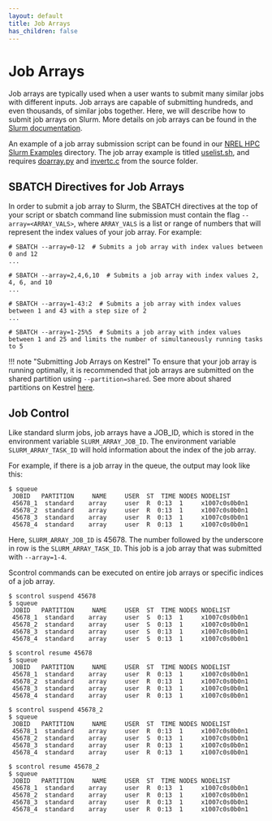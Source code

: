 ```yaml
---
layout: default
title: Job Arrays
has_children: false
---
```

# Job Arrays
Job arrays are typically used when a user wants to submit many similar jobs with different inputs. Job arrays are capable of submitting hundreds, and even thousands, of similar jobs together. Here, we will describe how to submit job arrays on Slurm. More details on job arrays can be found in the [Slurm documentation](https://slurm.schedmd.com/job_array.html).

An example of a job array submission script can be found in our [NREL HPC Slurm Examples](https://github.com/NREL/HPC/tree/master/slurm) directory. The job array example is titled [uselist.sh](https://github.com/NREL/HPC/blob/master/slurm/uselist.sh), and requires [doarray.py](https://github.com/NREL/HPC/blob/master/slurm/source/doarray.py) and [invertc.c](https://github.com/NREL/HPC/blob/master/slurm/source/invertc.c) from the source folder.

## SBATCH Directives for Job Arrays
In order to submit a job array to Slurm, the SBATCH directives at the top of your script or sbatch command line submission must contain the flag `--array=<ARRAY_VALS>`, where `ARRAY_VALS` is a list or range of numbers that will represent the index values of your job array. For example:

```
# SBATCH --array=0-12  # Submits a job array with index values between 0 and 12
...

# SBATCH --array=2,4,6,10  # Submits a job array with index values 2, 4, 6, and 10
...

# SBATCH --array=1-43:2  # Submits a job array with index values between 1 and 43 with a step size of 2
...

# SBATCH --array=1-25%5  # Submits a job array with index values between 1 and 25 and limits the number of simultaneously running tasks to 5
```

!!! note "Submitting Job Arrays on Kestrel"
    To ensure that your job array is running optimally, it is recommended that job arrays are submitted on the shared partition using `--partition=shared`. See more about shared partitions on Kestrel [here](../Systems/Kestrel/Running/index.md#shared-node-partition).

## Job Control
Like standard slurm jobs, job arrays have a JOB_ID, which is stored in the environment variable `SLURM_ARRAY_JOB_ID`. The environment variable `SLURM_ARRAY_TASK_ID` will hold information about the index of the job array.

For example, if there is a job array in the queue, the output may look like this:

```
$ squeue
 JOBID   PARTITION     NAME     USER  ST  TIME NODES NODELIST
 45678_1  standard    array     user  R  0:13  1     x1007c0s0b0n1
 45678_2  standard    array     user  R  0:13  1     x1007c0s0b0n1
 45678_3  standard    array     user  R  0:13  1     x1007c0s0b0n1
 45678_4  standard    array     user  R  0:13  1     x1007c0s0b0n1

```

Here, `SLURM_ARRAY_JOB_ID` is 45678. The number followed by the underscore in row is the `SLURM_ARRAY_TASK_ID`. This job is a job array that was submitted with `--array=1-4`.

Scontrol commands can be executed on entire job arrays or specific indices of a job array.
```
$ scontrol suspend 45678 
$ squeue
 JOBID   PARTITION     NAME     USER  ST  TIME NODES NODELIST
 45678_1  standard    array     user  S  0:13  1     x1007c0s0b0n1
 45678_2  standard    array     user  S  0:13  1     x1007c0s0b0n1
 45678_3  standard    array     user  S  0:13  1     x1007c0s0b0n1
 45678_4  standard    array     user  S  0:13  1     x1007c0s0b0n1

$ scontrol resume 45678
$ squeue
 JOBID   PARTITION     NAME     USER  ST  TIME NODES NODELIST
 45678_1  standard    array     user  R  0:13  1     x1007c0s0b0n1
 45678_2  standard    array     user  R  0:13  1     x1007c0s0b0n1
 45678_3  standard    array     user  R  0:13  1     x1007c0s0b0n1
 45678_4  standard    array     user  R  0:13  1     x1007c0s0b0n1

```
```
$ scontrol suspend 45678_2 
$ squeue
 JOBID   PARTITION     NAME     USER  ST  TIME NODES NODELIST
 45678_1  standard    array     user  R  0:13  1     x1007c0s0b0n1
 45678_2  standard    array     user  S  0:13  1     x1007c0s0b0n1
 45678_3  standard    array     user  R  0:13  1     x1007c0s0b0n1
 45678_4  standard    array     user  R  0:13  1     x1007c0s0b0n1

$ scontrol resume 45678_2
$ squeue
 JOBID   PARTITION     NAME     USER  ST  TIME NODES NODELIST
 45678_1  standard    array     user  R  0:13  1     x1007c0s0b0n1
 45678_2  standard    array     user  R  0:13  1     x1007c0s0b0n1
 45678_3  standard    array     user  R  0:13  1     x1007c0s0b0n1
 45678_4  standard    array     user  R  0:13  1     x1007c0s0b0n1

```
